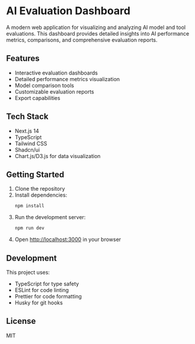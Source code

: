 # AI Evaluation Dashboard

A modern web application for visualizing and analyzing AI model and tool evaluations. This dashboard provides detailed insights into AI performance metrics, comparisons, and comprehensive evaluation reports.

## Features

- Interactive evaluation dashboards
- Detailed performance metrics visualization
- Model comparison tools
- Customizable evaluation reports
- Export capabilities

## Tech Stack

- Next.js 14
- TypeScript
- Tailwind CSS
- Shadcn/ui
- Chart.js/D3.js for data visualization

## Getting Started

1. Clone the repository
2. Install dependencies:
   ```bash
   npm install
   ```
3. Run the development server:
   ```bash
   npm run dev
   ```
4. Open [http://localhost:3000](http://localhost:3000) in your browser

## Development

This project uses:
- TypeScript for type safety
- ESLint for code linting
- Prettier for code formatting
- Husky for git hooks

## License

MIT 